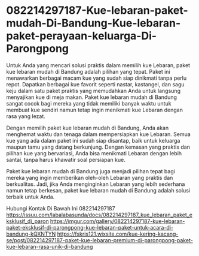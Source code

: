 # 082214297187-Kue-lebaran-paket-mudah-Di-Bandung-Kue-lebaran-paket-perayaan-keluarga-Di-Parongpong

Untuk Anda yang mencari solusi praktis dalam memilih kue Lebaran, paket kue lebaran mudah di Bandung adalah pilihan yang tepat. Paket ini menawarkan berbagai macam kue yang sudah siap dinikmati tanpa perlu repot. Dapatkan berbagai kue favorit seperti nastar, kastangel, dan sagu keju dalam satu paket praktis yang memudahkan Anda untuk langsung menyajikan kue di meja makan. Paket kue lebaran mudah di Bandung sangat cocok bagi mereka yang tidak memiliki banyak waktu untuk membuat kue sendiri namun tetap ingin menikmati kue Lebaran dengan rasa yang lezat.

Dengan memilih paket kue lebaran mudah di Bandung, Anda akan menghemat waktu dan tenaga dalam mempersiapkan kue Lebaran. Semua kue yang ada dalam paket ini sudah siap disantap, baik untuk keluarga maupun tamu yang datang berkunjung. Dengan kemasan yang praktis dan pilihan kue yang bervariasi, Anda bisa menikmati Lebaran dengan lebih santai, tanpa harus khawatir soal persiapan kue.

Paket kue lebaran mudah di Bandung juga menjadi pilihan tepat bagi mereka yang ingin memberikan oleh-oleh Lebaran yang praktis dan berkualitas. Jadi, jika Anda menginginkan Lebaran yang lebih sederhana namun tetap berkesan, paket kue lebaran mudah di Bandung adalah solusi terbaik untuk Anda.

Hubungi Kontak Di Bawah Ini
082214297187
https://issuu.com/labalabasunda/docs/082214297187_kue_lebaran_paket_eksklusif_di_paron
https://imgur.com/gallery/082214297187-kue-lebaran-paket-eksklusif-di-parongpong-kue-lebaran-paket-untuk-acara-di-bandung-kQXNTYN
https://fskris121.wixsite.com/kue-kering-kacang-se/post/082214297187-paket-kue-lebaran-premium-di-parongpong-paket-kue-lebaran-rasa-unik-di-bandung
